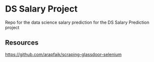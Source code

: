 # DS Salary Project
Repo for the data science salary prediction for the DS Salary Prediction project

## Resources 
https://github.com/arapfaik/scraping-glassdoor-selenium 
